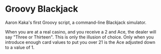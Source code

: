 # Groovy Blackjack
Aaron Kaka's first Groovy script, a command-line Blackjack simulator.

When you are at a real casino, and you receive a 2 and Ace, the dealer
will say "Three or Thirteen". This is only the illusion of choice.
Only when you introduce enough card values to put you over 21 is the Ace
adjusted down to a value of 1.


